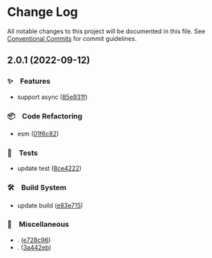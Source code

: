 # Change Log

All notable changes to this project will be documented in this file.
See [Conventional Commits](https://conventionalcommits.org) for commit guidelines.

## 2.0.1 (2022-09-12)



### ✨　Features

* support async ([85e931f](https://github.com/bluelovers/events-returnvalue/commit/85e931f65e63b5825f6d0a09b9179b0d90cfe04c))


### 📦　Code Refactoring

* esm ([01f6c82](https://github.com/bluelovers/events-returnvalue/commit/01f6c823f47b914545187e10725fe4d99f508fd7))


### 🚨　Tests

* update test ([8ce4222](https://github.com/bluelovers/events-returnvalue/commit/8ce4222bdadfa5965cfc43be64eb6855a5c0788a))


### 🛠　Build System

* update build ([e83e715](https://github.com/bluelovers/events-returnvalue/commit/e83e71525934b5c0a201e009489d77be0f73a5c9))


### 🔖　Miscellaneous

* . ([e728c96](https://github.com/bluelovers/events-returnvalue/commit/e728c96b939bd85bf01097b57d9a9b7f0ded0e64))
* . ([3a442eb](https://github.com/bluelovers/events-returnvalue/commit/3a442eb6dc7f8d28af3b02bc0bcc1eb3d54e040c))
